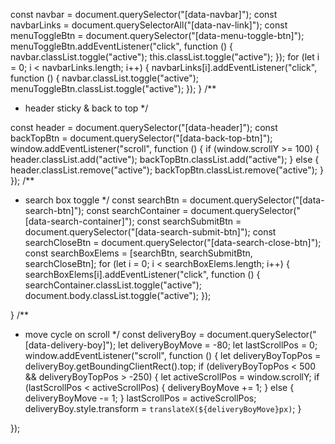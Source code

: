
const navbar = document.querySelector("[data-navbar]");
const navbarLinks = document.querySelectorAll("[data-nav-link]");
const menuToggleBtn = document.querySelector("[data-menu-toggle-btn]");
menuToggleBtn.addEventListener("click", function () {
 navbar.classList.toggle("active");
 this.classList.toggle("active");
});
for (let i = 0; i < navbarLinks.length; i++) {
 navbarLinks[i].addEventListener("click", function () {
 navbar.classList.toggle("active");
 menuToggleBtn.classList.toggle("active");
 });
}
/**
* header sticky & back to top
*/

const header = document.querySelector("[data-header]");
const backTopBtn = document.querySelector("[data-back-top-btn]");
window.addEventListener("scroll", function () {
 if (window.scrollY >= 100) {
 header.classList.add("active");
 backTopBtn.classList.add("active");
 } else {
 header.classList.remove("active");
 backTopBtn.classList.remove("active");
 }
});
/**
* search box toggle
*/
const searchBtn = document.querySelector("[data-search-btn]");
const searchContainer = document.querySelector("[data-search-container]");
const searchSubmitBtn = document.querySelector("[data-search-submit-btn]");
const searchCloseBtn = document.querySelector("[data-search-close-btn]");
const searchBoxElems = [searchBtn, searchSubmitBtn, searchCloseBtn];
for (let i = 0; i < searchBoxElems.length; i++) {
 searchBoxElems[i].addEventListener("click", function () {
 searchContainer.classList.toggle("active");
 document.body.classList.toggle("active");
 });


}
/**
* move cycle on scroll
*/
const deliveryBoy = document.querySelector("[data-delivery-boy]");
let deliveryBoyMove = -80;
let lastScrollPos = 0;
window.addEventListener("scroll", function () {
 let deliveryBoyTopPos = deliveryBoy.getBoundingClientRect().top;
 if (deliveryBoyTopPos < 500 && deliveryBoyTopPos > -250) {
 let activeScrollPos = window.scrollY;
 if (lastScrollPos < activeScrollPos) {
 deliveryBoyMove += 1;
 } else {
 deliveryBoyMove -= 1;
 }
 lastScrollPos = activeScrollPos;
 deliveryBoy.style.transform = `translateX(${deliveryBoyMove}px)`;
 }


});
